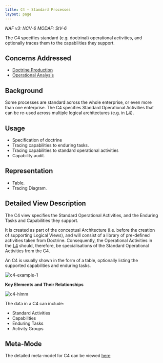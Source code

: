 ```yaml
---
title: C4 – Standard Processes
layout: page
---
```


*NAF v3: NCV-6 MODAF: StV-6*

The C4 specifies standard (e.g. doctrinal) operational activities, and
optionally traces them to the capabilities they support.

## Concerns Addressed


-   [Doctrine Production](/glossary/doctrine-production/)
-   [Operational Analysis](/glossary/operational-analysis/)

## Background


Some processes are standard across the whole enterprise, or even more
than one enterprise. The C4 specifies Standard Operational Activities
that can be re-used across multiple logical architectures (e.g. in
[L4](l4.html)).

## Usage

-   Specification of doctrine
-   Tracing capabilities to enduring tasks.
-   Tracing capabilities to standard operational activities
-   Capability audit.

## Representation

-   Table.
-   Tracing Diagram.

## Detailed View Description

The C4 view specifies the Standard Operational Activities, and the
Enduring Tasks and Capabilities they support.

It is created as part of the conceptual Architecture (i.e. before the
creation of supporting Logical Views), and will consist of a library of
pre-defined activities taken from Doctrine. Consequently, the
Operational Activities in the [L4](l4.html) should, therefore, be
specialisations of the Standard Operational Activities from the C4.

An C4 is usually shown in the form of a table, optionally listing the
supported capabilities and enduring tasks.

![c4-example-1](http://nafdocs.org/wp-content/uploads/2013/06/c4-example-1.png)

**Key Elements and Their Relationships**

![c4-hlmm](http://nafdocs.org/wp-content/uploads/2013/06/c4-hlmm.png)

The data in a C4 can include:

-   Standard Activities
-   Capabilities
-   Enduring Tasks
-   Activity Groups

## Meta-Mode

The detailed meta-model for C4 can be viewed
[here](/modem/index.htm?goto=9)


